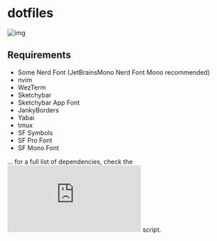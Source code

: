 # dotfiles

![img](preview.png)

## Requirements

- Some Nerd Font (JetBrainsMono Nerd Font Mono recommended)
- nvim
- WezTerm
- Sketchybar
- Sketchybar App Font
- JankyBorders
- Yabai
- tmux
- SF Symbols
- SF Pro Font
- SF Mono Font

... for a full list of dependencies, check the
![install.sh](https://github.com/robertbradl/dotfiles/blob/main/install.sh) script.
